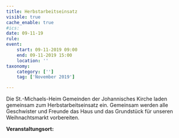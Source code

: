 ```yaml
---
title: Herbstarbeitseinsatz
visible: true
cache_enable: true
#ics: 
date: 09-11-19
rule: 
event:
	start: 09-11-2019 09:00
	end: 09-11-2019 15:00
	location: ''
taxonomy:
	category: ['']
	tag: ['November 2019']

---
```

Die St.-Michaels-Heim Gemeinden der Johannisches Kirche laden gemeinsam zum Herbstarbeitseinsatz ein. Gemeinsam werden alle Geschwister und Freunde das Haus und das Grundstück für unseren Weihnachtsmarkt vorbereiten.


**Veranstaltungsort:** 

